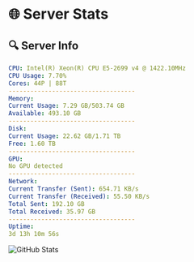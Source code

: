 # 🌐 Server Stats
## 🔍 Server Info
```yaml
CPU: Intel(R) Xeon(R) CPU E5-2699 v4 @ 1422.10MHz
CPU Usage: 7.70%
Cores: 44P | 88T
-----------------------------------
Memory:
Current Usage: 7.29 GB/503.74 GB
Available: 493.10 GB
-----------------------------------
Disk:
Current Usage: 22.62 GB/1.71 TB
Free: 1.60 TB
-----------------------------------
GPU:
No GPU detected
-----------------------------------
Network:
Current Transfer (Sent): 654.71 KB/s
Current Transfer (Received): 55.50 KB/s
Total Sent: 192.10 GB
Total Received: 35.97 GB
-----------------------------------
Uptime:
3d 13h 10m 56s
```
![GitHub Stats](https://img.shields.io/badge/Updated-2025-04-23_06:19:44-blue)